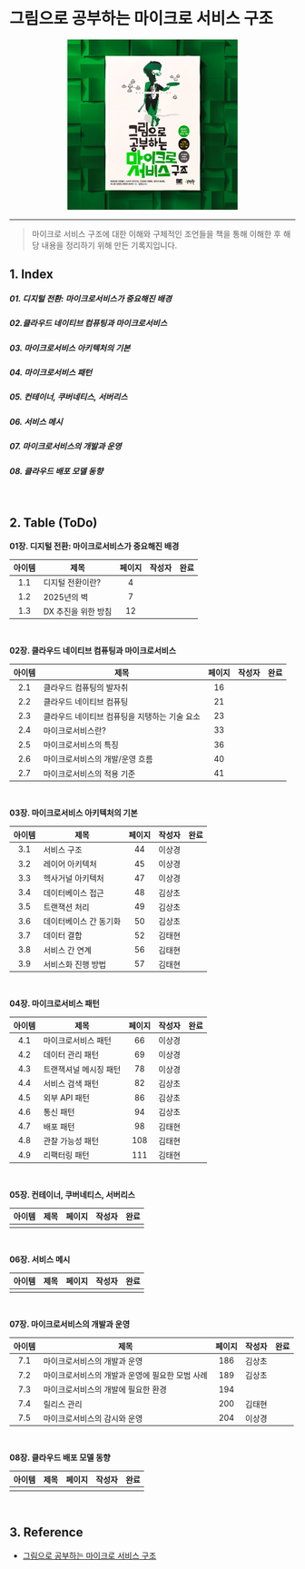 # 그림으로 공부하는 마이크로 서비스 구조

<p align="center" style="width: 300px; margin: 0 auto">
    <img src="./images/micro-service.png">
</p>

------

> 마이크로 서비스 구조에 대한 이해와 구체적인 조언들을 책을 통해 이해한 후 해당 내용을 정리하기 위해 만든 기록지입니다.

## 1. Index

##### 01. 디지털 전환: 마이크로서비스가 중요해진 배경

##### 02.클라우드 네이티브 컴퓨팅과 마이크로서비스

##### 03. 마이크로서비스 아키텍처의 기본

##### 04. 마이크로서비스 패턴

##### 05. 컨테이너, 쿠버네티스, 서버리스

##### 06. 서비스 메시

##### 07. 마이크로서비스의 개발과 운영

##### 08. 클라우드 배포 모델 동향

<br/>

## 2. Table (ToDo)

**01장. 디지털 전환: 마이크로서비스가 중요해진 배경**

| 아이템   | 제목                                | 페이지 | 작성자 | 완료 |
| :----: | ----------------------------------- | :----: | :----: | :----: |
| 1.1  | 디지털 전환이란? | 4      |        |      |
| 1.2  | 2025년의 벽        | 7      | |      |
| 1.3  | DX 추진을 위한 방침       | 12     |  |      |

<br/>

**02장. 클라우드 네이티브 컴퓨팅과 마이크로서비스**

| 아이템   | 제목                    | 페이지 | 작성자 | 완료 |
| :----: | ----------------------- | :----: | :----: | :----: |
| 2.1  | 클라우드 컴퓨팅의 발자취 | 16     |  |      |
| 2.2  | 클라우드 네이티브 컴퓨팅 | 21     |  |      |
| 2.3  | 클라우드 네이티브 컴퓨팅을 지탱하는 기술 요소 | 23     |  |      |
| 2.4  | 마이크로서비스란? | 33     |  |      |
| 2.5  | 마이크로서비스의 특징 | 36     |  |      |
| 2.6  | 마이크로서비스의 개발/운영 흐름 | 40     |  |      |
| 2.7  | 마이크로서비스의 적용 기준 | 41     |  |      |

<br/>

**03장. 마이크로서비스 아키텍처의 기본**

| 아이템 | 제목 | 페이지 | 작성자 | 완료 |
| :----: | ---- | :----: | :----: | :----: |
|   3.1     |   서비스 구조   |    44    |   이상경      |      |
|   3.2     |    레이어 아키텍처  |  45      |      이상경  |      |
|   3.3     |    헥사거널 아키텍처  |  47      |    이상경    |      |
|   3.4     |    데이터베이스 접근  |    48    |    김상초    |      |
|   3.5     |    트랜잭션 처리  |       49 |     김상초   |      |
|   3.6     |    데이터베이스 간 동기화  | 50        |    김상초    |      |
|   3.7     |    데이터 결합  |   52     |    김태현    |      |
|   3.8     |    서비스 간 연계  |  56      |    김태현    |      |
|   3.9     |    서비스화 진행 방법  | 57        |    김태현    |      |

<br/>



**04장. 마이크로서비스 패턴**

| 아이템 | 제목 | 페이지 | 작성자 | 완료 |
| :----: | ---- | :----: | :----: | :----: |
|    4.1    |   마이크로서비스 패턴   |   66     |     이상경   |      |
|    4.2    |   데이터 관리 패턴   |      69  |    이상경    |      |
|    4.3    |   트랜잭셔널 메시징 패턴   |  78      |    이상경    |      |
|    4.4    |   서비스 검색 패턴   |     82   |   김상초     |      |
|    4.5    |   외부 API 패턴   |     86   |    김상초    |      |
|    4.6    |   통신 패턴  |   94     |  김상초      |      |
|    4.7    |   배포 패턴   |    98    |   김태현     |      |
|    4.8    |   관찰 가능성 패턴   |  108       |    김태현    |      |
|    4.9    |   리팩터링 패턴   |     111   |     김태현   |      |

<br/>



**05장. 컨테이너, 쿠버네티스, 서버리스**

| 아이템 | 제목 | 페이지 | 작성자 | 완료 |
| :----: | ---- | :----: | :----: | :----: |
|        |      |        |        |      |


<br/>


**06장. 서비스 메시**

| 아이템 | 제목 | 페이지 | 작성자 | 완료 |
| :----: | ---- | :----: | :----: | :----: |
|        |      |        |        |      |

<br/>



**07장. 마이크로서비스의 개발과 운영**

| 아이템 | 제목 | 페이지 | 작성자 | 완료 |
| :----: | ---- | :----: | :----: | :----: |
|    7.1    |   마이크로서비스의 개발과 운영   |   186     |     김상초   |      |
|    7.2    |  마이크로서비스의 개발과 운영에 필요한 모범 사례   |      189  |    김상초    |      |
|    7.3    |   마이크로서비스의 개발에 필요한 환경   |  194      |        |      |
|    7.4    |   릴리스 관리   |     200   |   김태현     |      |
|    7.5    |   마이크로서비스의 감시와 운영   |     204   |   이상경     |      |


<br/>


**08장. 클라우드 배포 모델 동향**

| 아이템 | 제목 | 페이지 | 작성자 | 완료 |
| :----: | ---- | :----: | :----: | :----: |
|        |      |        |        |      |

<br/>

## 3. Reference

- [그림으로 공부하는 마이크로 서비스 구조](http://www.yes24.com/Product/Goods/111090165?pid=123487&cosemkid=go16600967225125417&gclid=CjwKCAiAmuKbBhA2EiwAxQnt7wiLm4muh4dSpMTm6uRoMe1c8NRvwC6LLp_gwg6L5Mo9trXbgCwm7BoCbqoQAvD_BwE)
